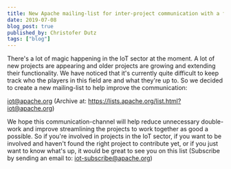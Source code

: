 ```yaml
---
title: New Apache mailing-list for inter-project communication with a focus on IoT related topics
date: 2019-07-08
blog_post: true
published_by: Christofer Dutz
tags: ["blog"]
---
```


There's a lot of magic happening in the IoT sector at the moment.
A lot of new projects are appearing and older projects are growing and extending their functionality.
We have noticed that it's currently quite difficult to keep track who the players in this field are and what they're up to.
So we decided to create a new mailing-list to help improve the communication:

iot@apache.org (Archive at: https://lists.apache.org/list.html?iot@apache.org)

We hope this communication-channel will help reduce unnecessary double-work and improve streamlining the projects to
work together as good a possible. So if you're involved in projects in the IoT sector, if you want to be involved and
haven't found the right project to contribute yet, or if you just want to know what's up, it would be great to see you
on this list (Subscribe by sending an email to: iot-subscribe@apache.org)
